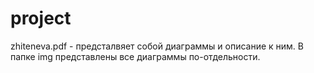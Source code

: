 # project
zhiteneva.pdf - предсталвяет собой диаграммы и описание к ним.
В папке img представлены все диаграммы по-отдельности.
